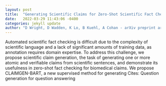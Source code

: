 ```yaml
---
layout: post
title:  "Generating Scientific Claims for Zero-Shot Scientific Fact Checking"
date:   2022-03-29 11:43:06 -0400
categories: jekyll update
author: "D Wright, D Wadden, K Lo, B Kuehl, A Cohan - arXiv preprint arXiv , 2022"
---
```

Automated scientific fact checking is difficult due to the complexity of scientific language and a lack of significant amounts of training data, as annotation requires domain expertise. To address this challenge, we propose scientific claim generation, the task of generating one or more atomic and verifiable claims from scientific sentences, and demonstrate its usefulness in zero-shot fact checking for biomedical claims. We propose CLAIMGEN-BART, a new supervised method for generating Cites: Question generation for question answering